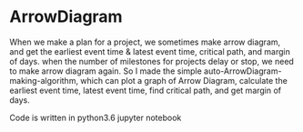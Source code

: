 # ArrowDiagram
When we make a plan for a project, we sometimes make arrow diagram, and get the earliest event time & latest event time, critical path, and margin of days. when the number of milestones for projects delay or stop, we need to make arrow diagram again.
So I made the simple auto-ArrowDiagram-making-algorithm, which can plot a graph of Arrow Diagram, calculate the earliest event time, latest event time, find critical path, and get margin of days.

Code is written in python3.6 jupyter notebook
